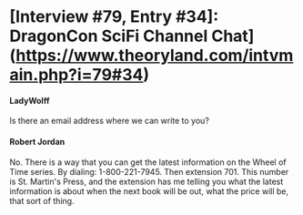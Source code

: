 # [Interview #79, Entry #34]: DragonCon SciFi Channel Chat](https://www.theoryland.com/intvmain.php?i=79#34)

#### LadyWolff

Is there an email address where we can write to you?

#### Robert Jordan

No. There is a way that you can get the latest information on the Wheel of Time series. By dialing: 1-800-221-7945. Then extension 701. This number is St. Martin's Press, and the extension has me telling you what the latest information is about when the next book will be out, what the price will be, that sort of thing.

